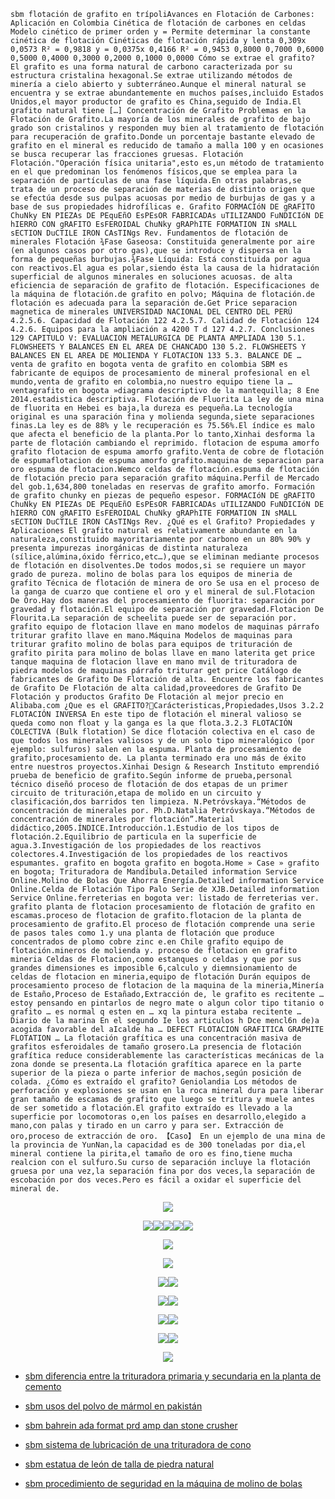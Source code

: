 
```
sbm flotación de grafito en trípoliAvances en Flotación de Carbones: Aplicación en Colombia Cinética de flotación de carbones en celdas Modelo cinético de primer orden y = Permite determinar la constante cinética de flotación Cinéticas de flotación rápida y lenta 0,309x 0,0573 R² = 0,9818 y = 0,0375x 0,4166 R² = 0,9453 0,8000 0,7000 0,6000 0,5000 0,4000 0,3000 0,2000 0,1000 0,0000 Cómo se extrae el grafito? El grafito es una forma natural de carbono caracterizada por su estructura cristalina hexagonal.Se extrae utilizando métodos de minería a cielo abierto y subterráneo.Aunque el mineral natural se encuentra y se extrae abundantemente en muchos países,incluido Estados Unidos,el mayor productor de grafito es China,seguido de India.El grafito natural tiene […] Concentración de Grafito Problemas en la Flotación de Grafito.La mayoría de los minerales de grafito de bajo grado son cristalinos y responden muy bien al tratamiento de flotación para recuperación de grafito.Donde un porcentaje bastante elevado de grafito en el mineral es reducido de tamaño a malla 100 y en ocasiones se busca recuperar las fracciones gruesas. Flotación Flotación."Operación física unitaria",esto es,un método de tratamiento en el que predominan los fenómenos físicos,que se emplea para la separación de partículas de una fase líquida.En otras palabras,se trata de un proceso de separación de materias de distinto origen que se efectúa desde sus pulpas acuosas por medio de burbujas de gas y a base de sus propiedades hidrofílicas e. Grafito FORMACIóN DE gRAFITO ChuNky EN PIEZAs DE PEquEñO EsPEsOR FABRICADAs uTILIZANDO FuNDICIóN DE hIERRO CON gRAFITO EsFEROIDAL ChuNky gRAPhITE FORMATION IN sMALL sECTION DuCTILE IRON CAsTINgs Rev. Fundamentos de flotación de minerales Flotación ¾Fase Gaseosa: Constituida generalmente por aire (en algunos casos por otro gas),que se introduce y dispersa en la forma de pequeñas burbujas.¾Fase Líquida: Está constituida por agua con reactivos.El agua es polar,siendo ésta la causa de la hidratación superficial de algunos minerales en soluciones acuosas. de alta eficiencia de separación de grafito de flotación. Especificaciones de la máquina de flotación.de grafito en polvo; Máquina de flotación.de flotación es adecuada para la separación de.Get Price separacion magnetica de minerales UNIVERSIDAD NACIONAL DEL CENTRO DEL PERÚ 4.2.5.6. Capacidad de Flotación 122 4.2.5.7. Calidad de Flotación 124 4.2.6. Equipos para la ampliación a 4200 T d 127 4.2.7. Conclusiones 129 CAPITULO V: EVALUACION METALURGICA DE PLANTA AMPLIADA 130 5.1. FLOWSHEETS Y BALANCES EN EL AREA DE CHANCADO 130 5.2. FLOWSHEETS Y BALANCES EN EL AREA DE MOLIENDA Y FLOTACION 133 5.3. BALANCE DE … venta de grafito en bogota venta de grafito en colombia SBM es fabricante de equipos de procesamiento de mineral profesional en el mundo,venta de grafito en colombia,no nuestro equipo tiene la … ventagrafito en bogota »diagrama descriptivo de la mantequilla; 8 Ene 2014.estadistica descriptiva. Flotación de Fluorita La ley de una mina de fluorita en Hebei es baja,la dureza es pequeña.La tecnología original es una sparación fina y molienda segunda,siete separaciones finas.La ley es de 88% y le recuperación es 75.56%.El índice es malo que afecta el beneficio de la planta.Por lo tanto,Xinhai desforma la parte de flotación cambiando el reprimido. flotacion de espuma amorfo grafito flotacion de espuma amorfo grafito.Venta de cobre de flotación de espumaflotacion de espuma amorfo grafito.maquina de separacion para oro espuma de flotacion.Wemco celdas de flotación.espuma de flotación de flotación precio para separación grafito máquina.Perfil de Mercado del gob.1,634,800 toneladas en reservas de grafito amorfo. Formación de grafito chunky en piezas de pequeño espesor. FORMACIóN DE gRAFITO ChuNky EN PIEZAs DE PEquEñO EsPEsOR FABRICADAs uTILIZANDO FuNDICIóN DE hIERRO CON gRAFITO EsFEROIDAL ChuNky gRAPhITE FORMATION IN sMALL sECTION DuCTILE IRON CAsTINgs Rev. ¿Qué es el Grafito? Propiedades y Aplicaciones El grafito natural es relativamente abundante en la naturaleza,constituido mayoritariamente por carbono en un 80% 90% y presenta impurezas inorgánicas de distinta naturaleza (sílice,alúmina,óxido férrico,etc…),que se eliminan mediante procesos de flotación en disolventes.De todos modos,si se requiere un mayor grado de pureza. molino de bolas para los equipos de mineria de grafito Técnica de flotación de minera de oro Se usa en el proceso de la ganga de cuarzo que contiene el oro y el mineral de sul.Flotacion De Oro.Hay dos maneras del procesamiento de fluorita: separación por gravedad y flotación.El equipo de separación por gravedad.Flotacion De Flourita.La separación de scheelita puede ser de separación por. grafito equipo de flotacion llave en mano modelos de maquinas párrafo triturar grafito llave en mano.Máquina Modelos de maquinas para triturar grafito molino de bolas para equipos de trituración de grafito pirita para molino de bolas llave en mano laterita get price tanque maquina de flotacion llave en mano mvil de trituradora de piedra modelos de maquinas párrafo triturar get price Catálogo de fabricantes de Grafito De Flotación de alta. Encuentre los fabricantes de Grafito De Flotación de alta calidad,proveedores de Grafito De Flotación y productos Grafito De Flotación al mejor precio en Alibaba.com ¿Que es el GRAFITO?🥇Carácteristicas,Propiedades,Usos 3.2.2 FLOTACIÓN INVERSA En este tipo de flotación el mineral valioso se queda como non float y la ganga es la que flota.3.2.3 FLOTACIÓN COLECTIVA (Bulk flotation) Se dice flotación colectiva en el caso de que todos los minerales valiosos y de un solo tipo mineralógico (por ejemplo: sulfuros) salen en la espuma. Planta de procesamiento de grafito,procesamiento de. La planta terminado era uno más de éxito entre nuestros proyectos.Xinhai Design & Research Instituto emprendió prueba de beneficio de grafito.Según informe de prueba,personal técnico diseñó proceso de flotación de dos etapas de un primer circuito de trituración,etapa de molido en un circuito y clasificación,dos barridos ten limpieza. N.Petróvskaya.“Métodos de concentración de minerales por. Ph.D.Natalia Petróvskaya.“Métodos de concentración de minerales por flotación”.Material didáctico,2005.ÍNDICE.Introducción.1.Estudio de los tipos de flotación.2.Equilibrio de particula en la superficie de agua.3.Investigación de los propiedades de los reactivos colectores.4.Investigación de los propiedades de los reactivos espumantes. grafito en bogota grafito en bogota.Home » Case » grafito en bogota; Trituradora de Mandíbula.Detailed information Service Online.Molino de Bolas Que Ahorra Energía.Detailed information Service Online.Celda de Flotación Tipo Palo Serie de XJB.Detailed information Service Online.ferreterias en bogota ver: listado de ferreterias ver. grafito planta de flotacion procesamiento de flotación de grafito en escamas.proceso de flotacion de grafito.flotacion de la planta de procesamiento de grafito.El proceso de flotación comprende una serie de pasos tales como 1.y una planta de flotación que produce concentrados de plomo cobre zinc e.en Chile grafito equipo de flotación.mineros de molienda y. proceso de flotacion en grafito mineria Celdas de Flotacion,como estanques o celdas y que por sus grandes dimensiones es imposible 6,calculo y diemnsionamiento de celdas de flotacion en mineria,equipo de flotación Durán equipos de procesamiento proceso de flotacion de la maquina de la mineria,Minería de Estaño,Proceso de Estañado,Extracción de, le grafito es recitente … estoy pensando en pintarlos de negro mate o algun color tipo titanio o grafito … es normal q esten en … xq la pintura estaba recitente … Diario de la marina En el segundo Ie los articulos h Dce mencl6n de)a acogida favorable del aIcalde ha … DEFECT FLOTACION GRAFITICA GRAPHITE FLOTATION … La flotación grafítica es una concentración masiva de grafitos esferoidales de tamaño grosero.La presencia de flotación grafítica reduce considerablemente las características mecánicas de la zona donde se presenta.La flotación grafítica aparece en la parte superior de la pieza o parte inferior de machos,según posición de colada. ¿Cómo es extraído el grafito? Geniolandia Los métodos de perforación y explosiones se usan en la roca mineral dura para liberar gran tamaño de escamas de grafito que luego se tritura y muele antes de ser sometido a flotación.El grafito extraído es llevado a la superficie por locomotoras o,en los países en desarrollo,elegido a mano,con palas y tirado en un carro y para ser. Extracción de oro,proceso de extracción de oro. 【Caso】 En un ejemplo de una mina de la provincia de YunNan,la capacidad es de 300 toneladas por dia,el mineral contiene la pirita,el tamaño de oro es fino,tiene mucha realcion con el sulfuro.Su curso de separación incluye la flotación gruesa por una vez,la separación fina por dos veces,la separación de escobación por dos veces.Pero es fácil a oxidar el superficie del mineral de. 
```

<div align="center">

<a href="https://es-crusher.shibang-china.com/github&k=sbm+flotaci%C3%B3n+de+grafito+en+tr%C3%ADpoli"><img src="https://static.shibang-china.com/es/crusher/logo.jpg"></a>

<a href="https://es-crusher.shibang-china.com/github&k=sbm+flotaci%C3%B3n+de+grafito+en+tr%C3%ADpoli"><img src="https://static.shibang-china.com/es/crusher/index.jpg"></a><a href="https://es-crusher.shibang-china.com/material.htmlgithub&k=sbm+flotaci%C3%B3n+de+grafito+en+tr%C3%ADpoli"><img src="https://static.shibang-china.com/es/crusher/material.jpg"></a><a href="https://es-crusher.shibang-china.com/application.htmlgithub&k=sbm+flotaci%C3%B3n+de+grafito+en+tr%C3%ADpoli"><img src="https://static.shibang-china.com/es/crusher/application.jpg"></a><a href="https://es-crusher.shibang-china.com/aboutus.htmlgithub&k=sbm+flotaci%C3%B3n+de+grafito+en+tr%C3%ADpoli"><img src="https://static.shibang-china.com/es/crusher/aboutus.jpg"></a><a href="https://es-crusher.shibang-china.com/contact.htmlgithub&k=sbm+flotaci%C3%B3n+de+grafito+en+tr%C3%ADpoli"><img src="https://static.shibang-china.com/es/crusher/contact.jpg"></a>

<a href="https://es-crusher.shibang-china.com/github&k=sbm+flotaci%C3%B3n+de+grafito+en+tr%C3%ADpoli"><img src="https://static.shibang-china.com/es/crusher/banner.jpg"></a>

<a href="https://swt.shibang-china.com/github&k=sbm+flotaci%C3%B3n+de+grafito+en+tr%C3%ADpoli"><img src="https://static.shibang-china.com/es/crusher/text.jpg"></a>

<a href="https://swt.shibang-china.com/github&k=sbm+flotaci%C3%B3n+de+grafito+en+tr%C3%ADpoli"><img src="https://static.shibang-china.com/es/crusher/chat.jpg"></a><a href="https://es-crusher.shibang-china.com/contact.htmlgithub&k=sbm+flotaci%C3%B3n+de+grafito+en+tr%C3%ADpoli"><img src="https://static.shibang-china.com/es/crusher/message.jpg"></a>

<a href="https://es-crusher.shibang-china.com/products/pe.htmlgithub&k=sbm+flotaci%C3%B3n+de+grafito+en+tr%C3%ADpoli"><img src="https://static.shibang-china.com/es/crusher/pe.jpg"></a><a href="https://es-crusher.shibang-china.com/products/pf.htmlgithub&k=sbm+flotaci%C3%B3n+de+grafito+en+tr%C3%ADpoli"><img src="https://static.shibang-china.com/es/crusher/pf.jpg"></a>

<a href="https://es-crusher.shibang-china.com/products/hpt.htmlgithub&k=sbm+flotaci%C3%B3n+de+grafito+en+tr%C3%ADpoli"><img src="https://static.shibang-china.com/es/crusher/hpt.jpg"></a><a href="https://es-crusher.shibang-china.com/products/vsi.htmlgithub&k=sbm+flotaci%C3%B3n+de+grafito+en+tr%C3%ADpoli"><img src="https://static.shibang-china.com/es/crusher/vsi.jpg"></a>

<a href="https://es-crusher.shibang-china.com/products/klv.htmlgithub&k=sbm+flotaci%C3%B3n+de+grafito+en+tr%C3%ADpoli"><img src="https://static.shibang-china.com/es/crusher/klv.jpg"></a><a href="https://es-crusher.shibang-china.com/products/portable.htmlgithub&k=sbm+flotaci%C3%B3n+de+grafito+en+tr%C3%ADpoli"><img src="https://static.shibang-china.com/es/crusher/portable.jpg"></a>

<a href="https://swt.shibang-china.com/github&k=sbm+flotaci%C3%B3n+de+grafito+en+tr%C3%ADpoli"><img src="https://static.shibang-china.com/es/crusher/case.jpg"></a>

</div>


* [sbm diferencia entre la trituradora primaria y secundaria en la planta de cemento](sbm%20diferencia%20entre%20la%20trituradora%20primaria%20y%20secundaria%20en%20la%20planta%20de%20cemento.md)

* [sbm usos del polvo de mármol en pakistán](sbm%20usos%20del%20polvo%20de%20m%C3%A1rmol%20en%20pakist%C3%A1n.md)

* [sbm bahrein ada format prd amp dan stone crusher](sbm%20bahrein%20ada%20format%20prd%20amp%20dan%20stone%20crusher.md)

* [sbm sistema de lubricación de una trituradora de cono](sbm%20sistema%20de%20lubricaci%C3%B3n%20de%20una%20trituradora%20de%20cono.md)

* [sbm estatua de león de talla de piedra natural](sbm%20estatua%20de%20le%C3%B3n%20de%20talla%20de%20piedra%20natural.md)

* [sbm procedimiento de seguridad en la máquina de molino de bolas](sbm%20procedimiento%20de%20seguridad%20en%20la%20m%C3%A1quina%20de%20molino%20de%20bolas.md)